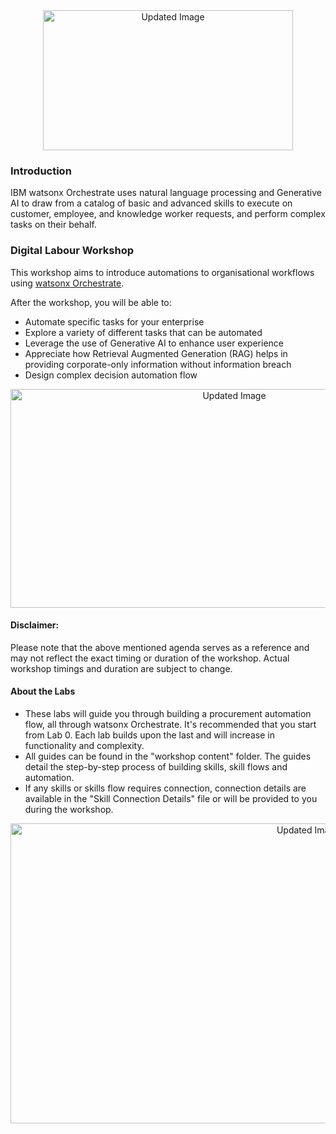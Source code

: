 <div align="center">
  <img src="https://github.com/user-attachments/assets/73d75627-a774-4a00-9338-cc8f471abb89" alt="Updated Image" width="400" height="224">
</div>

### Introduction
IBM watsonx Orchestrate uses natural language processing and Generative AI to draw from a catalog of basic and advanced skills to execute on customer, employee, and knowledge worker requests, and perform complex tasks on their behalf.

### Digital Labour Workshop
This workshop aims to introduce automations to organisational workflows using [watsonx Orchestrate](https://www.ibm.com/products/watsonx-orchestrate).<br>

After the workshop, you will be able to:
- Automate specific tasks for your enterprise
- Explore a variety of different tasks that can be automated
- Leverage the use of Generative AI to enhance user experience
- Appreciate how Retrieval Augmented Generation (RAG) helps in providing corporate-only information without information breach
- Design complex decision automation flow

<div align="center">
  <img src="https://github.com/user-attachments/assets/fe9d90e4-33f9-4e1e-90e6-e85c9d625f08" alt="Updated Image" style="width:700px; height:350px;">
</div>

#### Disclaimer:
Please note that the above mentioned agenda serves as a reference and may not reflect the exact timing or duration of the workshop.
Actual workshop timings and duration are subject to change.
#### About the Labs
- These labs will guide you through building a procurement automation flow, all through watsonx Orchestrate. It's recommended that you start from Lab 0. Each lab builds upon the last and will increase in functionality and complexity.
- All guides can be found in the "workshop content" folder. The guides detail the step-by-step process of building skills, skill flows and automation.
- If any skills or skills flow requires connection, connection details are available in the "Skill Connection Details" file or will be provided to you during the workshop.

<div align="center">
  <img src="https://github.com/user-attachments/assets/dc08219e-9d26-4127-9a8c-2512ef015655" alt="Updated Image" width="937" height="480">
</div>
